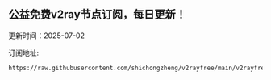 ## 公益免费v2ray节点订阅，每日更新！
更新时间：2025-07-02

订阅地址:
```
https://raw.githubusercontent.com/shichongzheng/v2rayfree/main/v2rayfree
```
